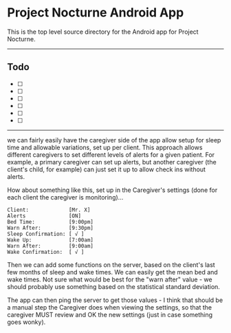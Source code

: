 Project Nocturne Android App
============================

This is the top level source directory for the Android app for Project Nocturne.

----
Todo
----

* [ ] 
* [ ] 
* [ ] 
* [ ] 
* [ ] 
* [ ] 


----


we can fairly easily have the caregiver side of the app allow setup for sleep time and allowable variations, set up per client.
This approach allows different caregivers to set different levels of alerts for a given patient. 
For example, a primary caregiver can set up alerts, but another caregiver (the client's child, 
for example) can just set it up to allow check ins without alerts.
 
How about something like this, set up in the Caregiver's settings (done for each client the caregiver is monitoring)...

```
Client:             [Mr. X]
Alerts              [ON]
Bed Time:           [9:00pm]
Warn After:         [9:30pm]
Sleep Confirmation: [ √ ]
Wake Up:            [7:00am]
Warn After:         [9:00am]
Wake Confirmation:  [ √ ]
```

Then we can add some functions on the server, based on the client's last few months of sleep and wake times. 
We can easily get the mean bed and wake times. Not sure what would be best for the "warn after" value - 
we should probably use something based on the statistical standard deviation.
 
The app can then ping the server to get those values - I think that should be a manual step the 
Caregiver does when viewing the settings, so that the caregiver MUST review and OK the new settings 
(just in case something goes wonky).


